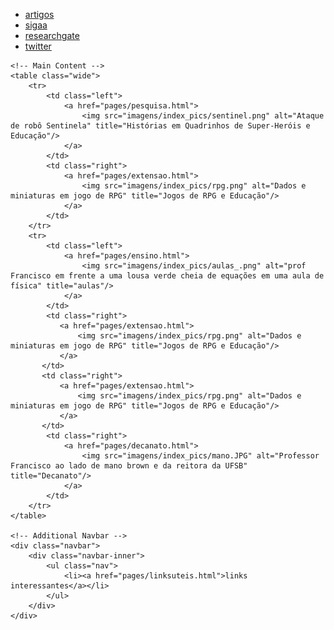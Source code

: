 
<!DOCTYPE html>
<html lang="pt-br">
<head>
    <meta charset="UTF-8">
    <meta name="viewport" content="width=device-width, initial-scale=1.0">
    <title>Francisco Nascimento</title>
    <meta name="description" content="Francisco de Assis Nascimento Junior, professor Adjunto no Campus Sosígenes Costa da Universidade Federal do Sul da Bahia em Porto Seguro (BA), atuo na formação de professores; pesquisa as relações de identidade de gênero/étnico-raciais com a Ciência através de Histórias em Quadrinhos de Super-Heróis.">
    <meta name="keywords" content="Francisco de Assis Nascimento Junior, Ensino de Física, Ensino de Ciências, histórias em quadrinhos e Educação, Histórias em Quadrinhos e Ensino de Física, super-heróis, relações étnico-raciais, comunidade de aprendizagem, jogos de RPG, RPG e educação, RPG e ensino de Física, RPG e ensino de Ciências">
    <link rel="stylesheet" href="styles.css">
</head>
<body>
    <!-- Navbar -->
    <div class="navbar">
        <div class="navbar-inner">
            <ul class="nav">
                <li><a href="/pages/publica.html">artigos</a></li>
                <li><a href="https://sig.ufsb.edu.br/sigaa/public/docente/portal.jsf?siape=1085938">sigaa</a></li>
                <li><a href="https://www.researchgate.net/profile/Francisco-Nascimento">researchgate</a></li>
                <li><a href="https://twitter.com/itxesco">twitter</a></li>
            </ul>
        </div>
    </div>

    <!-- Main Content -->
    <table class="wide">
        <tr>
            <td class="left">
                <a href="pages/pesquisa.html">
                    <img src="imagens/index_pics/sentinel.png" alt="Ataque de robô Sentinela" title="Histórias em Quadrinhos de Super-Heróis e Educação"/>
                </a>
            </td>
            <td class="right">
                <a href="pages/extensao.html">
                    <img src="imagens/index_pics/rpg.png" alt="Dados e miniaturas em jogo de RPG" title="Jogos de RPG e Educação"/>
                </a>
            </td>
        </tr>
        <tr>
            <td class="left">
                <a href="pages/ensino.html">
                    <img src="imagens/index_pics/aulas_.png" alt="prof Francisco em frente a uma lousa verde cheia de equações em uma aula de física" title="aulas"/>
                </a>
            </td>
            <td class="right">
               <a href="pages/extensao.html">
                   <img src="imagens/index_pics/rpg.png" alt="Dados e miniaturas em jogo de RPG" title="Jogos de RPG e Educação"/>
               </a>
           </td>
           <td class="right">
               <a href="pages/extensao.html">
                   <img src="imagens/index_pics/rpg.png" alt="Dados e miniaturas em jogo de RPG" title="Jogos de RPG e Educação"/>
               </a>
           </td>
            <td class="right">
                <a href="pages/decanato.html">
                    <img src="imagens/index_pics/mano.JPG" alt="Professor Francisco ao lado de mano brown e da reitora da UFSB" title="Decanato"/>
                </a>
            </td>
        </tr>
    </table>

    <!-- Additional Navbar -->
    <div class="navbar">
        <div class="navbar-inner">
            <ul class="nav">
                <li><a href="pages/linksuteis.html">links interessantes</a></li>
            </ul>
        </div>
    </div>
</body>
</html>
